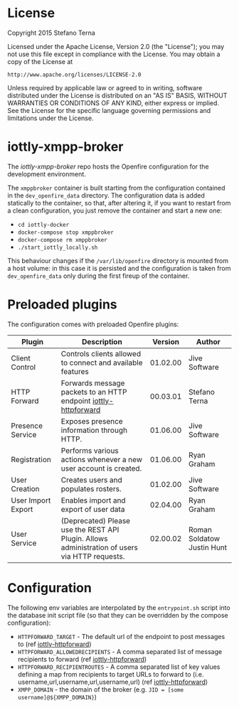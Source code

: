 # License

Copyright 2015 Stefano Terna

Licensed under the Apache License, Version 2.0 (the "License");
you may not use this file except in compliance with the License.
You may obtain a copy of the License at

    http://www.apache.org/licenses/LICENSE-2.0

Unless required by applicable law or agreed to in writing, software
distributed under the License is distributed on an "AS IS" BASIS,
WITHOUT WARRANTIES OR CONDITIONS OF ANY KIND, either express or implied.
See the License for the specific language governing permissions and
limitations under the License.

# iottly-xmpp-broker

The *iottly-xmpp-broker* repo hosts the Openfire configuration for the development environment.

The `xmppbroker` container is built starting from the configuration contained in the `dev_openfire_data` directory.
The configuration data is added statically to the container, so that, after altering it, if you want to restart from a clean configuration, you just remove the container and start a new one:
- `cd iottly-docker`
- `docker-compose stop xmppbroker`
- `docker-compose rm xmppbroker`
- `./start_iottly_locally.sh`

This behaviour changes if the `/var/lib/openfire` directory is mounted from a host volume: in this case it is persisted and the configuration is taken from `dev_openfire_data` only during the first fireup of the container.

# Preloaded plugins
The configuration comes with preloaded Openfire plugins:

|Plugin             | Description                                                                                                    | Version   | Author                     |
|-------------------|----------------------------------------------------------------------------------------------------------------|-----------|----------------------------|
|Client Control     | Controls clients allowed to connect and available features                                                     | 01.02.00  | Jive Software              |
|HTTP Forward       | Forwards message packets to an HTTP endpoint [iottly-httpforward](https://github.com/iottly/iottly-httpforward)| 00.03.01  | Stefano Terna              |
|Presence Service   | Exposes presence information through HTTP.                                                                     | 01.06.00  | Jive Software              |
|Registration       | Performs various actions whenever a new user account is created.                                               | 01.06.00  | Ryan Graham                |
|User Creation      | Creates users and populates rosters.                                                                           | 01.02.00  | Jive Software              |
|User Import Export | Enables import and export of user data                                                                         | 02.04.00  | Ryan Graham                |
|User Service       | (Deprecated) Please use the REST API Plugin. Allows administration of users via HTTP requests.                 | 02.00.02  | Roman Soldatow Justin Hunt |


# Configuration
The following env variables are interpolated by the `entrypoint.sh` script into the database init script file (so that they can be overridden by the compose configuration):
- `HTTPFORWARD_TARGET` - The default url of the endpoint to post messages to (ref [iottly-httpforward](https://github.com/iottly/iottly-httpforward))
- `HTTPFORWARD_ALLOWEDRECIPIENTS` - A comma separated list of message recipients to forward (ref [iottly-httpforward](https://github.com/iottly/iottly-httpforward))
- `HTTPFORWARD_RECIPIENTROUTES` - A comma separated list of key values defining a map from recipients to target URLs to forward to (i.e. username,url,username,url,username,url) (ref [iottly-httpforward](https://github.com/iottly/iottly-httpforward))
- `XMPP_DOMAIN` - the domain of the broker (e.g. `JID = [some username]@${XMPP_DOMAIN}`)
